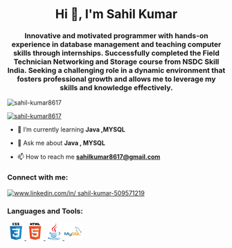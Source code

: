 <h1 align="center">Hi 👋, I'm Sahil Kumar</h1>
<h3 align="center">Innovative and motivated programmer with hands-on experience in database management and teaching computer skills through internships. Successfully completed the Field Technician Networking and Storage course from NSDC Skill India. Seeking a challenging role in a dynamic environment that fosters professional growth and allows me to leverage my skills and knowledge effectively.</h3>

<p align="left"> <img src="https://komarev.com/ghpvc/?username=sahil-kumar8617&label=Profile%20views&color=0e75b6&style=flat" alt="sahil-kumar8617" /> </p>

<p align="left"> <a href="https://github.com/ryo-ma/github-profile-trophy"><img src="https://github-profile-trophy.vercel.app/?username=sahil-kumar8617" alt="sahil-kumar8617" /></a> </p>

- 🌱 I’m currently learning **Java ,MYSQL**

- 💬 Ask me about **Java , MYSQL**

- 📫 How to reach me **sahilkumar8617@gmail.com**

<h3 align="left">Connect with me:</h3>
<p align="left">
<a href="https://linkedin.com/in/www.linkedin.com/in/ sahil-kumar-509571219" target="blank"><img align="center" src="https://raw.githubusercontent.com/rahuldkjain/github-profile-readme-generator/master/src/images/icons/Social/linked-in-alt.svg" alt="www.linkedin.com/in/ sahil-kumar-509571219" height="30" width="40" /></a>
</p>

<h3 align="left">Languages and Tools:</h3>
<p align="left"> <a href="https://www.w3schools.com/css/" target="_blank" rel="noreferrer"> <img src="https://raw.githubusercontent.com/devicons/devicon/master/icons/css3/css3-original-wordmark.svg" alt="css3" width="40" height="40"/> </a> <a href="https://www.w3.org/html/" target="_blank" rel="noreferrer"> <img src="https://raw.githubusercontent.com/devicons/devicon/master/icons/html5/html5-original-wordmark.svg" alt="html5" width="40" height="40"/> </a> <a href="https://www.java.com" target="_blank" rel="noreferrer"> <img src="https://raw.githubusercontent.com/devicons/devicon/master/icons/java/java-original.svg" alt="java" width="40" height="40"/> </a> <a href="https://www.mysql.com/" target="_blank" rel="noreferrer"> <img src="https://raw.githubusercontent.com/devicons/devicon/master/icons/mysql/mysql-original-wordmark.svg" alt="mysql" width="40" height="40"/> </a> </p>
